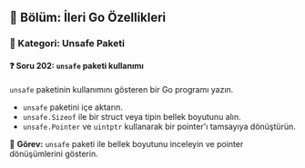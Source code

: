 ## 📘 Bölüm: İleri Go Özellikleri  
### 🔹 Kategori: Unsafe Paketi  
#### ❓ Soru 202: `unsafe` paketi kullanımı

`unsafe` paketinin kullanımını gösteren bir Go programı yazın.

- `unsafe` paketini içe aktarın.
- `unsafe.Sizeof` ile bir struct veya tipin bellek boyutunu alın.
- `unsafe.Pointer` ve `uintptr` kullanarak bir pointer'ı tamsayıya dönüştürün.

🔧 **Görev:** `unsafe` paketi ile bellek boyutunu inceleyin ve pointer dönüşümlerini gösterin.
